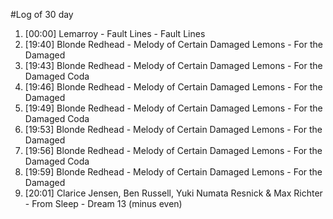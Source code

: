 #Log of 30 day

1. [00:00] Lemarroy - Fault Lines - Fault Lines
1. [19:40] Blonde Redhead - Melody of Certain Damaged Lemons - For the Damaged
1. [19:43] Blonde Redhead - Melody of Certain Damaged Lemons - For the Damaged Coda
1. [19:46] Blonde Redhead - Melody of Certain Damaged Lemons - For the Damaged
1. [19:49] Blonde Redhead - Melody of Certain Damaged Lemons - For the Damaged Coda
1. [19:53] Blonde Redhead - Melody of Certain Damaged Lemons - For the Damaged
1. [19:56] Blonde Redhead - Melody of Certain Damaged Lemons - For the Damaged Coda
1. [19:59] Blonde Redhead - Melody of Certain Damaged Lemons - For the Damaged
1. [20:01] Clarice Jensen, Ben Russell, Yuki Numata Resnick & Max Richter - From Sleep - Dream 13 (minus even)
